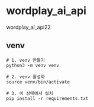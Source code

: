 # wordplay_ai_api
wordplay_ai_api22


## venv

```
# 1. venv 만들기
python3 -m venv venv

# 2. venv 활성화
source venv/bin/activate

# 3. 이 상태에서 설치
pip install -r requirements.txt

```